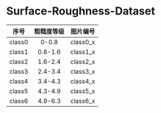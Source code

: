 # Surface-Roughness-Dataset

| 序号 | 粗糙度等级 | 图片编号 |
|:----:|:--------:|:-------:|
|  class0   |     0-0.8    |   class0_x  |
|  class1   |     0.8-1.6    |   class1_x  |
|  class2   |     1.6-2.4    |   class2_x  |
|  class3   |     2.4-3.4    |   class3_x  |
|  class4   |     3.4-4.3    |   class4_x  |
|  class5   |     4.3-4.9    |   class5_x  |
|  class6   |     4.9-6.3    |   class6_x  |

